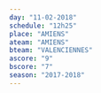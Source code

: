 ```yaml
---
day: "11-02-2018"
schedule: "12h25"
place: "AMIENS"
ateam: "AMIENS"
bteam: "VALENCIENNES"
ascore: "9"
bscore: "7"
season: "2017-2018"
---
```

